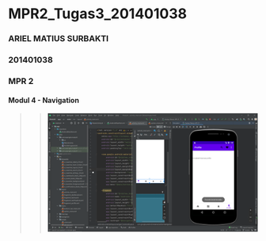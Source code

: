# MPR2_Tugas3_201401038

### ARIEL MATIUS SURBAKTI

### 201401038

### MPR 2

#### Modul 4 - Navigation

> > ![Toast](https://github.com/MattRiel/MPR2_201401038/blob/master/Tugas3/Screenshot/modul4.png)
